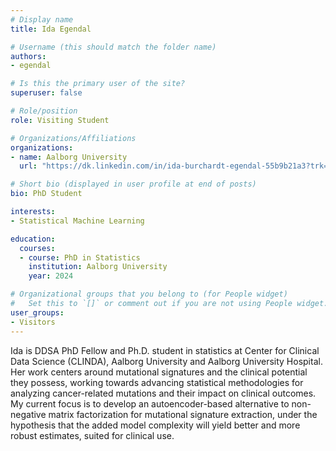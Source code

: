```yaml
---
# Display name
title: Ida Egendal

# Username (this should match the folder name)
authors:
- egendal

# Is this the primary user of the site?
superuser: false

# Role/position
role: Visiting Student

# Organizations/Affiliations
organizations:
- name: Aalborg University
  url: "https://dk.linkedin.com/in/ida-burchardt-egendal-55b9b21a3?trk=public_post_follow-view-profile"

# Short bio (displayed in user profile at end of posts)
bio: PhD Student

interests:
- Statistical Machine Learning

education:
  courses:
  - course: PhD in Statistics
    institution: Aalborg University
    year: 2024

# Organizational groups that you belong to (for People widget)
#   Set this to `[]` or comment out if you are not using People widget.
user_groups:
- Visitors
---
```


Ida is DDSA PhD Fellow and Ph.D. student in statistics at Center for Clinical Data Science (CLINDA), Aalborg University and Aalborg University Hospital. Her work centers around mutational signatures and the clinical potential they possess, working towards advancing statistical methodologies for analyzing cancer-related mutations and their impact on clinical outcomes. My current focus is to develop an autoencoder-based alternative to non-negative matrix factorization for mutational signature extraction, under the hypothesis that the added model complexity will yield better and more robust estimates, suited for clinical use.
